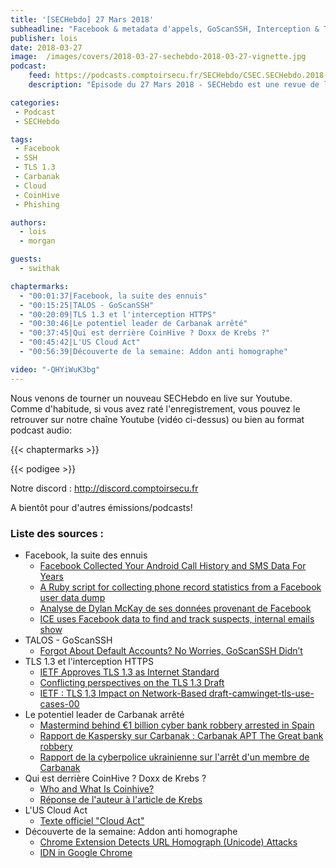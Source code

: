 ```yaml
---
title: '[SECHebdo] 27 Mars 2018'
subheadline: "Facebook & metadata d'appels, GoScanSSH, Interception & TLS 1.3, Carbanak, US Cloud Act, CoinHive doxxe, Phishing & homographes, etc."
publisher: lois
date: 2018-03-27
image:  /images/covers/2018-03-27-sechebdo-2018-03-27-vignette.jpg
podcast:
    feed: https://podcasts.comptoirsecu.fr/SECHebdo/CSEC.SECHebdo.2018-03-27.mp3
    description: "Épisode du 27 Mars 2018 - SECHebdo est une revue de l'actualité cybersécurité réalisé en live sur Youtube, généralement le mardi soir."

categories:
 - Podcast
 - SECHebdo

tags:
 - Facebook
 - SSH
 - TLS 1.3
 - Carbanak
 - Cloud
 - CoinHive
 - Phishing

authors:
  - lois
  - morgan

guests:
  - swithak

chaptermarks:
  - "00:01:37|Facebook, la suite des ennuis"
  - "00:15:25|TALOS - GoScanSSH"
  - "00:20:09|TLS 1.3 et l'interception HTTPS"
  - "00:30:46|Le potentiel leader de Carbanak arrêté"
  - "00:37:45|Qui est derrière CoinHive ? Doxx de Krebs ?"
  - "00:45:42|L'US Cloud Act"
  - "00:56:39|Découverte de la semaine: Addon anti homographe"

video: "-QHYiWuK3bg"
---
```


Nous venons de tourner un nouveau SECHebdo en live sur Youtube. Comme d'habitude, si vous avez raté l'enregistrement, vous pouvez le retrouver sur notre chaîne Youtube (vidéo ci-dessus) ou bien au format podcast audio:

{{< chaptermarks >}}

{{< podigee >}}

Notre discord : <http://discord.comptoirsecu.fr>

A bientôt pour d'autres émissions/podcasts!

### Liste des sources :

* Facebook, la suite des ennuis
    * [Facebook Collected Your Android Call History and SMS Data For Years](https://thehackernews.com/2018/03/facebook-android-data.html)
    * [A Ruby script for collecting phone record statistics from a Facebook user data dump](https://gist.github.com/dylanmckay/2b191a10068bd87d0fffba242db44b52)
    * [Analyse de Dylan McKay de ses données provenant de Facebook](https://twitter.com/dylanmckaynz/status/976369275324678145?ref_src=twsrc%5Etfw&ref_url=https%3A%2F%2Fwww.numerama.com%2Ftech%2F338209-metadonnees-dappel-et-de-sms-aspirees-par-facebook-un-probleme-de-permission-sur-android.html&tfw_creator=foxteh)
    * [ICE uses Facebook data to find and track suspects, internal emails show](https://theintercept.com/2018/03/26/facebook-data-ice-immigration/)
* TALOS - GoScanSSH
    * [Forgot About Default Accounts? No Worries, GoScanSSH Didn’t](http://blog.talosintelligence.com/2018/03/goscanssh-analysis.html)
* TLS 1.3 et l'interception HTTPS
    * [IETF Approves TLS 1.3 as Internet Standard](https://www.bleepingcomputer.com/news/security/ietf-approves-tls-13-as-internet-standard/)
    * [Conflicting perspectives on the TLS 1.3 Draft](https://blog.rapid7.com/2016/11/10/conflicting-perspectives-on-the-tls-13-draft/)
    * [IETF : TLS 1.3 Impact on Network-Based draft-camwinget-tls-use-cases-00](https://tools.ietf.org/html/draft-camwinget-tls-use-cases-00)
* Le potentiel leader de Carbanak arrêté
    * [Mastermind behind €1 billion cyber bank robbery arrested in Spain](https://www.europol.europa.eu/newsroom/news/mastermind-behind-eur-1-billion-cyber-bank-robbery-arrested-in-spain)
    * [Rapport de Kaspersky sur Carbanak : Carbanak APT The Great bank robbery](https://securelist.com/files/2015/02/Carbanak_APT_eng.pdf)
    * [Rapport de la cyberpolice ukrainienne sur l'arrêt d'un membre de Carbanak](https://cyberpolice.gov.ua/news/kiberpolicziya-vykryla-ukrayinskogo-xakera-u-vzlami-kompyuteriv-svitovyx-bankiv-ta-goteliv-4470/)
* Qui est derrière CoinHive ? Doxx de Krebs ?
    * [Who and What Is Coinhive?](https://krebsonsecurity.com/2018/03/who-and-what-is-coinhive/)
    * [Réponse de l'auteur à l'article de Krebs](http://phoboslab.org/log/2018/03/about-coinhive)
* L'US Cloud Act
    * [Texte officiel "Cloud Act"](https://www.documentcloud.org/documents/4417596-BILLS-115SAHR1625-RCP115-66.html#document/p2201)
* Découverte de la semaine: Addon anti homographe
    * [Chrome Extension Detects URL Homograph (Unicode) Attacks](https://www.bleepingcomputer.com/news/security/chrome-extension-detects-url-homograph-unicode-attacks/)
    * [IDN in Google Chrome](https://www.chromium.org/developers/design-documents/idn-in-google-chrome)
